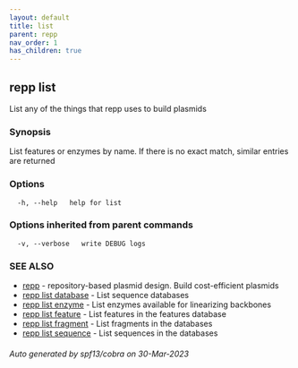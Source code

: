 ```yaml
---
layout: default
title: list
parent: repp
nav_order: 1
has_children: true
---
```

## repp list

List any of the things that repp uses to build plasmids

### Synopsis

List features or enzymes by name.
If there is no exact match, similar entries are returned

### Options

```
  -h, --help   help for list
```

### Options inherited from parent commands

```
  -v, --verbose   write DEBUG logs
```

### SEE ALSO

* [repp](repp)	 - repository-based plasmid design. Build cost-efficient plasmids
* [repp list database](repp_list_database)	 - List sequence databases
* [repp list enzyme](repp_list_enzyme)	 - List enzymes available for linearizing backbones
* [repp list feature](repp_list_feature)	 - List features in the features database
* [repp list fragment](repp_list_fragment)	 - List fragments in the databases
* [repp list sequence](repp_list_sequence)	 - List sequences in the databases

###### Auto generated by spf13/cobra on 30-Mar-2023

